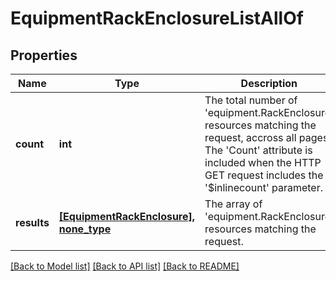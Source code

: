 # EquipmentRackEnclosureListAllOf

## Properties
Name | Type | Description | Notes
------------ | ------------- | ------------- | -------------
**count** | **int** | The total number of &#39;equipment.RackEnclosure&#39; resources matching the request, accross all pages. The &#39;Count&#39; attribute is included when the HTTP GET request includes the &#39;$inlinecount&#39; parameter. | [optional] 
**results** | [**[EquipmentRackEnclosure], none_type**](EquipmentRackEnclosure.md) | The array of &#39;equipment.RackEnclosure&#39; resources matching the request. | [optional] 

[[Back to Model list]](../README.md#documentation-for-models) [[Back to API list]](../README.md#documentation-for-api-endpoints) [[Back to README]](../README.md)


